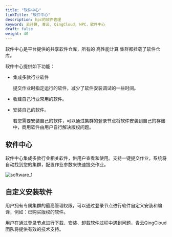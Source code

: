 ```yaml
---
title: "软件中心"
linkTitle: "软件中心"
description: hpc的软件管理
keyword: 云计算, 青云, QingCloud, HPC，软件中心
draft: false
weight: 40
---
```


软件中心是平台提供的共享软件仓库，所有的 高性能计算 集群都挂载了软件仓库。

软件中心提供如下功能：

- 集成多款行业软件

  提交作业时指定运行的软件，减少了软件安装调试的一些时间。

- 收藏自己行业常用的软件。

- 安装自己的软件。

  若您需要安装自己的软件，可以通过集群的登录节点将软件安装到自己的存储中，商用软件由用户自行解决版权问题。

## 软件中心

软件中心集成多款行业相关软件，供用户查看和使用。支持一键提交作业，系统将自动找到您的集群，配置作业参数来快速提交作业。

![software_1](../../_images/software_1.png)

## 自定义安装软件

用户拥有专属集群的最高管理权限，可以通过登录节点进行软件自定义安装和编译，例如：已购买版权的软件。

用户在通过登录节点进行下载、安装、卸载软件过程中遇到问题，青云QingCloud 团队将提供有效的技术支持。



